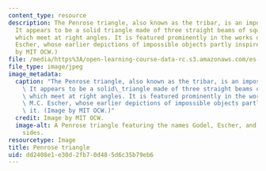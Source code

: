 ```yaml
---
content_type: resource
description: The Penrose triangle, also known as the tribar, is an impossible object.
  It appears to be a solid triangle made of three straight beams of square cross-section
  which meet at right angles. It is featured prominently in the works of artist M.C.
  Escher, whose earlier depictions of impossible objects partly inspired it. (Image
  by MIT OCW.)
file: /media/https%3A/open-learning-course-data-rc.s3.amazonaws.com/es-258-goedel-escher-bach-spring-2007/dd2408e1e30d2fb70d485d6c35b79eb6_es-258s07.jpg
file_type: image/jpeg
image_metadata:
  caption: "The Penrose triangle, also known as the tribar, is an impossible object.\
    \ It appears to be a solid\_triangle made of three straight beams of square cross-section\
    \ which meet at right angles. It is featured prominently in the works of artist\
    \ M.C. Escher, whose earlier depictions of impossible objects partly inspired\
    \ it. (Image by MIT OCW.)"
  credit: Image by MIT OCW.
  image-alt: A Penrose triangle featuring the names Godel, Escher, and Bach on the
    sides.
resourcetype: Image
title: Penrose triangle
uid: dd2408e1-e30d-2fb7-0d48-5d6c35b79eb6
---
```

